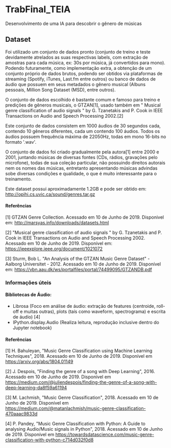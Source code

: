 # TrabFinal_TEIA
Desenvolvimento de uma IA para descobrir o gênero de músicas

## Dataset
Foi utilizado um conjunto de dados pronto (conjunto de treino e teste devidamente atrelados as suas respectivas labels, com extração de amostras para cada música, ex: 30s por música, já convertidos para mono). Podendo futuramente, como implementação extra, a obtenção de um conjunto próprio de dados brutos, podendo ser obtidos via plataformas de streaming (Spotify, iTunes, Last.fm entre outros) ou banco de dados de áudio que possuem em seus metadados o gênero musical (Albuns pessoais, Million Song Dataset (MSD), entre outros).

O conjunto de dados escolhido é bastante comum e famoso para treino e predições de gêneros musicais, o GTZAN[1], usado também em " Musical genre classification of audio signals " by G. Tzanetakis and P. Cook in IEEE Transactions on Audio and Speech Processing 2002.[2]

Este conjunto de dados consistem em 1000 áudios de 30 segundos cada, contendo 10 gêneros diferentes, cada um contendo 100 áudios. Todos os áudios possuem frequência máxima de 22050Hz, todas em mono 16-bits no formato '.wav'.

O conjunto de dados foi criado gradualmente pela autora[1] entre 2000 e 2001, juntando músicas de diversas fontes (CDs, rádios, gravações pelo microfone), todas de sua coleção particular, não possuindo direitos autorais nem os nomes das músicas, entretanto apresentando músicas advindas sobe diversas condições e qualidade, o que é muito interessante para o treinamento.

Este dataset possui aproximadamente 1.2GB e pode ser obtido em: http://opihi.cs.uvic.ca/sound/genres.tar.gz

#### Referências
[1] GTZAN Genre Collection. Acessado em 10 de Junho de 2019. Disponivel em: http://marsyas.info/downloads/datasets.html

[2] "Musical genre classification of audio signals " by G. Tzanetakis and P. Cook in IEEE Transactions on Audio and Speech Processing 2002. Acessado em 10 de Junho de 2019. Disponível em: https://ieeexplore.ieee.org/document/1021072

[3] Sturm, Bob L. "An Analysis of the GTZAN Music Genre Dataset" - Aalborg Universitet - 2012. Acessado em 10 de Junho de 2019. Disponível em: https://vbn.aau.dk/ws/portalfiles/portal/74499095/GTZANDB.pdf

### Informações úteis
#### Bibliotecas de Áudio:
- Librosa (Foco em análise de áudio: extração de features (centroide, roll-off e muitas outras), plots (taís como waveform, spectrograma) e escrita de áudio) [4]
- IPython.display.Audio (Realiza leitura, reprodução inclusive dentro do Jupyter notebook)

#### Referências
[1] H. Bahuleyan, "Music Genre Classification using Machine Learning Techniques", 2018. Acessado em 10 de Junho de 2019. Disponível em https://arxiv.org/abs/1804.01149

[2] J. Despois, "Finding the genre of a song with Deep Learning", 2016. Acessado em 10 de Junho de 2019. Disponível em https://medium.com/@juliendespois/finding-the-genre-of-a-song-with-deep-learning-da8f59a61194

[3] M. Lachmish, "Music Genre Classification", 2018. Acessado em 10 de Junho de 2019. Disponível em https://medium.com/@matanlachmish/music-genre-classification-470aaac9833d

[4] P. Pandey, "Music Genre Classification with Python: A Guide to analysing Audio/Music signals in Python", 2018. Acessado em 10 de Junho de 2019. Disponível em https://towardsdatascience.com/music-genre-classification-with-python-c714d032f0d8

